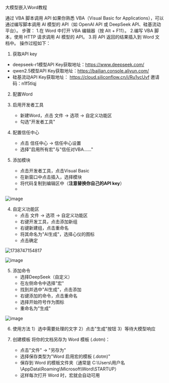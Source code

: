 大模型嵌入Word教程

通过 VBA 脚本调用 API
如果你熟悉 VBA（Visual Basic for Applications），可以通过编写脚本调用 AI 模型的 API（如 OpenAI API 或 DeepSeek API、硅基流动平台）。
步骤：
1.在 Word 中打开 VBA 编辑器（按 Alt + F11）。
2.编写 VBA 脚本，使用 HTTP 请求调用 AI 模型的 API。
3.将 API 返回的结果插入到 Word 文档中。
操作过程如下：
1. 获取API key
- deepseek-r1模型API Key获取地址：https://www.deepseek.com/
- qwen2.5模型API Key获取地址：https://bailian.console.aliyun.com/
- 硅基流动API Key获取地址： https://cloud.siliconflow.cn/i/Ru1ycUvf  邀请码：n1f5tlqj

2. 配置Word
1. 启用开发者工具
   - 新建Word，点击 文件 -> 选项 -> 自定义功能区
   - 勾选"开发者工具"

2. 配置信任中心
   - 点击 信任中心 -> 信任中心设置
   - 选择"启用所有宏"与"信任对VBA......"

3. 添加模块
   - 点击开发者工具，点击Visual Basic
   - 在新窗口中点击插入，选择模块
   - 将代码复制到编辑区中（**注意替换你自己的API key**）
   - 
![image](https://github.com/user-attachments/assets/1735fd66-38eb-42a4-88f9-385590d25baf)

4. 自定义功能区
   - 点击 文件 -> 选项 -> 自定义功能区
   - 右键开发工具，点击添加新组
   - 右键新建组，点击重命名
   - 将其命名为"AI生成"，选择心仪的图标
   - 点击确定

![1738747154817](https://github.com/user-attachments/assets/6b2caf31-05b6-4217-b6e5-562001fe1460)

![image](https://github.com/user-attachments/assets/7256012a-2a27-419e-918d-a58bcb6de19f)

5. 添加命令
   - 选择DeepSeek（自定义）
   - 在左侧命令中选择"宏"
   - 找到并选中"AI生成"，点击添加
   - 右键添加的命令，点击重命名
   - 选择开始符号作为图标
   - 重命名为"生成"

![image](https://github.com/user-attachments/assets/a3e3ebfc-d05d-4b52-90c3-535efd9e61d9)

6. 使用方法
1）选中需要处理的文字
2）点击"生成"按钮
3）等待大模型响应

7. 创建模板
   将你的文档另存为 Word 模板 (.dotm)：
   - 点击"文件" → "另存为"
   - 选择保存类型为"Word 启用宏的模板 (.dotm)"
   - 保存到 Word 的模板文件夹（通常是 C:\Users\用户名\AppData\Roaming\Microsoft\Word\STARTUP）
   - 这样每次打开 Word 时，宏就会自动可用




